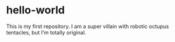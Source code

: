 # hello-world
This is my first repository.
I am a super villain with robotic octupus tentacles, but I'm totally original.
